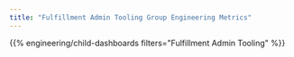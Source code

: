 ```yaml
---
title: "Fulfillment Admin Tooling Group Engineering Metrics"
---
```


{{% engineering/child-dashboards filters="Fulfillment Admin Tooling" %}}
